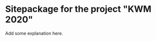 Sitepackage for the project "KWM 2020"
==============================================================

Add some explanation here.

